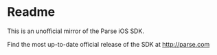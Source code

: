 # Readme

This is an unofficial mirror of the Parse iOS SDK.

Find the most up-to-date official release of the SDK at http://parse.com
